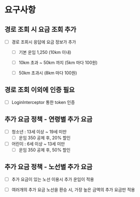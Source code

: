 # 요구사항 

## 경로 조회 시 요금 조회 추가
- [ ] 경로 조회시 응답에 요금 정보가 추가 
    - [ ] 기본 운임 1,250 (10km 이내)
    - [ ] 10km 초과 ~ 50km 까지 (5km 마다 100원)
    - [ ] 50km 초과시 (8km 마다 100원)
    

## 경로 조회 이외에 인증 필요 
- [ ] LoginInterceptor 통한 token 인증

## 추가 요금 정책 - 연령별 추가 요금
- [ ] 청소년 : 13세 이상 ~ 19세 미만 
  - [ ] 운임 350 공제 후, 20% 할인 
- [ ] 어린이 : 6세 이상 ~ 13세 미만
  - [ ] 운임 350 공제 후, 50% 할인

## 추가 요금 정책 - 노선별 추가 요금
- [ ] 추가 요금이 있는 노선 이용시 추가 운임이 적용
- [ ] 여러개의 추가 요금 노선을 환승 시, 가장 높은 금액의 추가 요금만 적용 

